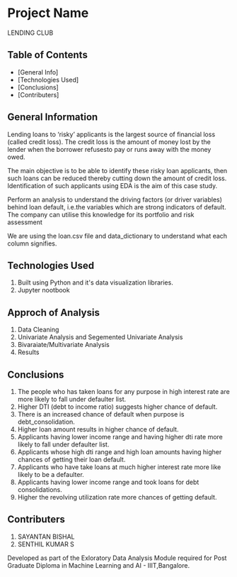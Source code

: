 # Project Name
LENDING CLUB


## Table of Contents
* [General Info]
* [Technologies Used]
* [Conclusions]
* [Contributers]


## General Information
Lending loans to ‘risky’ applicants is the largest source of financial loss
(called credit loss). The credit loss is the amount of money lost by the lender 
when the borrower refusesto pay or runs away with the money owed.  

The main objective is to be able to identify these risky loan applicants, 
then such loans can be reduced thereby cutting down the amount of credit loss. 
Identification of such applicants using EDA is the aim of this case study.   

Perform an analysis to understand the driving factors (or driver variables)
behind loan default, i.e.the variables which are strong indicators of default.  
The company can utilise this knowledge for its portfolio and risk assessment

We are using the loan.csv file and data_dictionary to understand what each column signifies.

## Technologies Used
1. Built using Python and it's data visualization libraries.
2. Jupyter nootbook 

## Approch of Analysis
1. Data Cleaning 
2. Univariate Analysis and Segemented Univariate Analysis
3. Bivaraiate/Multivariate Analysis
4. Results

## Conclusions
1. The people who has taken loans for any purpose in high interest rate are more likely to fall under defaulter list. 
2. Higher DTI (debt to income ratio) suggests higher chance of default.
3. There is an increased chance of default when purpose is debt_consolidation. 
4. Higher loan amount results in higher chance of default.
5. Applicants having lower income range and having higher dti rate more likely to fall under defaulter list. 
6. Applicants whose high dti range and high loan amounts having higher chances of getting their loan default.
7. Applicants who have take loans at much higher interest rate more like likely to be a defaulter.
8. Applicants having lower income range and took loans for debt consolidations.
9. Higher the  revolving utilization rate more chances of getting default.



## Contributers
1. SAYANTAN BISHAL
2. SENTHIL KUMAR S

Developed as part of the Exloratory Data Analysis Module required for Post Graduate Diploma in Machine Learning and AI - IIIT,Bangalore.
